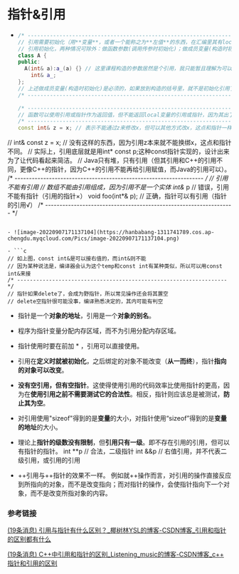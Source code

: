 # 指针&引用

- ```c++
  /* ------------------------------------------------------------------ */
  // 引用需要初始化（用**变量**，或者一个能称之为**左值**的东西，在汇编里其有location，而非无名的临时变量）。
  // 引用初始化，两种情况可除外：做函数参数(调用传参时初始化)；做成员变量(构造时初始化)。
  class A {
  public:
  	A(int& a):a_(a) {} // 这里课程构造的参数居然是个引用，我只能暂且理解为可以用引用初始化引用。
      int& a_;
  };
  // 上述做成员变量(构造时初始化)是必须的，如果放到构造的括号里，就不是初始化引用了，就是给引用绑定的对象赋值了。
  /* ------------------------------------------------------------------ */
  
  /* ------------------------------------------------------------------ */
  // 函数可以使用引用或指针作为返回值，但不能返回local变量的引用或指针，因为其出了括号消失。
  /* ------------------------------------------------------------------ */
  const int& z = x; // 表示不能通过z来修改x，但可以其他方式改x，这点和指针一样。
// int& const z = x; // 没有这样的东西，因为引用z本来就不能换绑x，这点和指针不同。
  // 实际上，引用底层就是用int* const p;这种const指针实现的，设计出来为了让代码看起来简洁。
  // Java只有堆，只有引用（但其引用和C++的引用不同，更像C++的指针，因为C++的引用不能再给引用赋值，而Java的引用可以）。
  /* ------------------------------------------------------------------ */
  // 引用不能有引用
  // 数组不能由引用组成，因为引用不是一个实体
  int&* p // 错误，引用不能有指针（引用的指针×）
  void foo(int*& p); // 正确，指针可以有引用（指针的引用√）
  /* ------------------------------------------------------------------ */
  ```
  
- ![image-20220907171137104](https://hanbabang-1311741789.cos.ap-chengdu.myqcloud.com/Pics/image-20220907171137104.png)

- ```c
  // 如上图，const int&是可以接右值的，而int&则不能
  // 因为某种说法是，编译器会认为这个temp和const int有某种类似，所以可以用const int&来接
  /* ------------------------------------------------------------------ */
  // 指针如果delete了，会成为野指针，所以常见操作还会将其置空
  // delete空指针很可能没事，编译熟悉决定的，其内可能有判空
  ```

- 指针是一个**对象的地址**，引用是一个**对象的别名**。

- 程序为指针变量分配内存区域，而不为引用分配内存区域。

- 指针使用时要在前加 * ，引用可以直接使用。

- 引用在**定义时就被初始化**，之后绑定的对象不能改变（**从一而终**），指针**指向的对象可以改变**。

- **没有空引用，但有空指针**。这使得使用引用的代码效率比使用指针的更高，因为在**使用引用之前不需要测试它的合法性**。相反，指针则应该总是被测试，**防止其为空**。

- 对引用使用"sizeof"得到的是**变量**的大小，对指针使用“sizeof”得到的是**变量的地址**的大小。

- 理论上**指针的级数没有限制**，但**引用只有一级**。即不存在引用的引用，但可以有指针的指针。
  int **p // 合法，二级指针
  int &&p // 右值引用，并不代表二级引用，或引用的引用
  
- ++引用与++指针的效果不一样。
  例如就++操作而言，对引用的操作直接反应到所指向的对象，而不是改变指向；而对指针的操作，会使指针指向下一个对象，而不是改变所指对象的内容。

### 参考链接

[(19条消息) 引用与指针有什么区别？_椰树林YSL的博客-CSDN博客_引用和指针的区别都有什么](https://xushaoyue.blog.csdn.net/article/details/93623647?spm=1001.2101.3001.6661.1&depth_1-utm_relevant_index=1)

[(19条消息) C++中引用和指针的区别_Listening_music的博客-CSDN博客_c++ 指针和引用的区别](https://blog.csdn.net/Listening_music/article/details/6921608?spm=1001.2101.3001.6661.1&depth_1-utm_relevant_index=1)